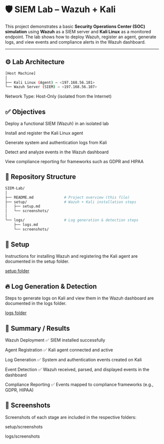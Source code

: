 # 🛡️ SIEM Lab – Wazuh + Kali  

This project demonstrates a basic **Security Operations Center (SOC) simulation** using **Wazuh** as a SIEM server and **Kali Linux** as a monitored endpoint. The lab shows how to deploy Wazuh, register an agent, generate logs, and view events and compliance alerts in the Wazuh dashboard.  

---

## ⚙️ Lab Architecture  

```bash
[Host Machine]
│
├── Kali Linux (Agent) – <197.168.56.101>
└── Wazuh Server (SIEM) – <197.168.56.107>
```

Network Type: Host-Only (isolated from the Internet)

## ✅ Objectives

Deploy a functional SIEM (Wazuh) in an isolated lab

Install and register the Kali Linux agent

Generate system and authentication logs from Kali

Detect and analyze events in the Wazuh dashboard

View compliance reporting for frameworks such as GDPR and HIPAA

## 📂 Repository Structure
```bash
SIEM-Lab/
│
├── README.md              # Project overview (this file)
├── setup/                 # Wazuh + Kali installation steps
│   ├── setup.md
│   └── screenshots/
│
└── logs/                  # Log generation & detection steps
    ├── logs.md
    └── screenshots/
```

## 🚀 Setup

Instructions for installing Wazuh and registering the Kali agent are documented in the setup folder.

[setup folder](./setup/)

## 🔥 Log Generation & Detection

Steps to generate logs on Kali and view them in the Wazuh dashboard are documented in the logs folder.

[logs folder](./logs/)


## 📝 Summary / Results

Wazuh Deployment	✅ SIEM installed successfully

Agent Registration	✅ Kali agent connected and active

Log Generation	✅ System and authentication events created on Kali

Event Detection	✅ Wazuh received, parsed, and displayed events in the dashboard

Compliance Reporting ✅ Events mapped to compliance frameworks (e.g., GDPR, HIPAA)

## 📸 Screenshots

Screenshots of each stage are included in the respective folders:

setup/screenshots

logs/screenshots
